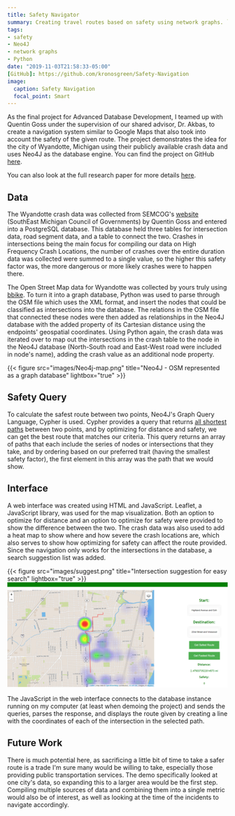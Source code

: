 ```yaml
---
title: Safety Navigator
summary: Creating travel routes based on safety using network graphs. `[GitHub]`
tags:
- safety
- Neo4J
- network graphs
- Python
date: "2019-11-03T21:58:33-05:00"
[GitHub]: https://github.com/kronosgreen/Safety-Navigation
image:
  caption: Safety Navigation
  focal_point: Smart
---
```


As the final project for Advanced Database Development, I teamed up with Quentin Goss under the supervision of our
shared advisor, Dr. Akbas, to create a navigation system similar to Google Maps that also took into account the safety
of the given route. The project demonstrates the idea for the city of Wyandotte, Michigan using their publicly available
crash data and uses Neo4J as the database engine. You can find the project on GitHub [here](https://github.com/kronosgreen/Safety-Navigation).

You can also look at the full research paper for more details [here](/safety-nav.pdf).

## Data

The Wyandotte crash data was collected from SEMCOG's [website](https://semcog.org/high-frequency-crash-locations) (SouthEast
Michigan Council of Governments) by Quentin Goss and entered into a PostgreSQL database. This database held three tables
for intersection data, road segment data, and a table to connect the two. Crashes in intersections being the main focus for
compiling our data on High Frequency Crash Locations, the number of crashes over the entire duration data was collected
were summed to a single value, so the higher this safety factor was, the more dangerous or more likely crashes were to happen
there.

The Open Street Map data for Wyandotte was collected by yours truly using [bbike](https://extract.bbbike.org/). To turn it
into a graph database, Python was used to parse through the OSM file which uses the XML format, and insert the nodes that
could be classified as intersections into the database. The relations in the OSM file that connected these nodes were then
added as relationships in the Neo4J database with the added property of its Cartesian distance using the endpoints' geospatial
coordinates. Using Python again, the crash data was iterated over to map out the intersections in the crash table to the
node in the Neo4J database (North-South road and East-West road were included in node's name), adding the crash value
as an additional node property.

{{< figure src="images/Neo4j-map.png" title="Neo4J - OSM represented as a graph database" lightbox="true" >}}

## Safety Query

To calculate the safest route between two points, Neo4J's Graph Query Language, Cypher is used. Cypher provides a query
that returns [all shortest paths](https://neo4j.com/docs/graph-algorithms/current/labs-algorithms/all-pairs-shortest-path/)
between two points, and by optimizing for distance and safety, we can get the best route
that matches our criteria. This query returns an array of paths that each include the series of nodes or intersections that
they take, and by ordering based on our preferred trait (having the smallest safety factor), the first element in this array
was the path that we would show.

## Interface

A web interface was created using HTML and JavaScript. Leaflet, a JavaScript library, was used for the map visualization.
Both an option to optimize for distance and an option to optimize for safety were provided to show the difference between
the two. The crash data was also used to add a heat map to show where and how severe the crash locations are, which also
serves to show how optimizing for safety can affect the route provided. Since the navigation only works for the
intersections in the database, a search suggestion list was added.

{{< figure src="images/suggest.png" title="Intersection suggestion for easy search" lightbox="true" >}}
![Safety Navigator interface](images/route-demo.png)

The JavaScript in the web interface connects to the database instance running on my computer (at least when demoing the project)
and sends the queries, parses the response, and displays the route given by creating a line with the coordinates of each
of the intersection in the selected path.

## Future Work

There is much potential here, as sacrificing a little bit of time to take a safer route is a trade I'm sure many would be
willing to take, especially those providing public transportation services. The demo specifically looked at one city's data,
so expanding this to a larger area would be the first step. Compiling multiple sources of data and combining them into a
single metric would also be of interest, as well as looking at the time of the incidents to navigate accordingly.
